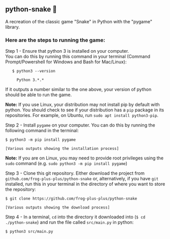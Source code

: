 
## python-snake :snake:

A recreation of the classic game "Snake" in Python with the "pygame" library.

### Here are the steps to running the game:

Step 1 - Ensure that python 3 is installed on your computer.  
You can do this by running this command in your terminal (Command Prompt/Powershell for Windows and Bash for Mac/Linux):
```
   $ python3 --version
     
     Python 3.*.*
```
If it outputs a number similar to the one above, your version of python should be able to run the game.  

__Note:__ If you use Linux, your distribution may not install pip by default with python. You should check to see if your distribution has a ```pip``` package in its repositories. For example, on Ubuntu, run ```sudo apt install python3-pip```.

Step 2 - Install ```pygame``` on your computer. You can do this by running the following command in the terminal:
```
$ python3 -m pip install pygame

[Various outputs showing the installation process]
```
__Note:__ If you are on Linux, you may need to provide root privileges using the ```sudo``` command (e.g. ```sudo python3 -m pip install pygame```)

Step 3 - Clone this git repository. Either download the project from ```github.com/frog-plus-plus/python-snake``` or, alternatively, if you have ```git``` installed, run this in your terminal in the directory of where you want to store the repository:
```
$ git clone https://github.com/frog-plus-plus/python-snake

[Various outputs showing the download process]
```

Step 4 - In a terminal, ```cd``` into the directory it downloaded into (```$ cd ./python-snake```) and run the file called ```src/main.py``` in python:
```
$ python3 src/main.py
```